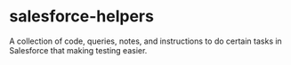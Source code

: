# salesforce-helpers
A collection of code, queries, notes, and instructions to do certain tasks in Salesforce that making testing easier.
